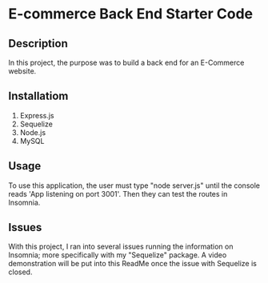 # E-commerce Back End Starter Code

## Description
In this project, the purpose was to build a back end for an E-Commerce website.

## Installatiom
1. Express.js
2. Sequelize
3. Node.js
4. MySQL

## Usage
To use this application, the user must type "node server.js" until the console reads 'App listening on port 3001'. Then they can test the routes in Insomnia. 

## Issues
With this project, I ran into several issues running the information on Insomnia; more specifically with my "Sequelize" package. A video demonstration will be put into this ReadMe once the issue with Sequelize is closed. 